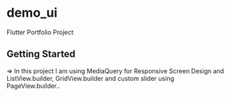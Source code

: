 # demo_ui

Flutter Portfolio Project

## Getting Started

=> In this project I am using MediaQuery for Responsive Screen Design and ListView.builder, GridView.builder and custom slider using PageView.builder..
